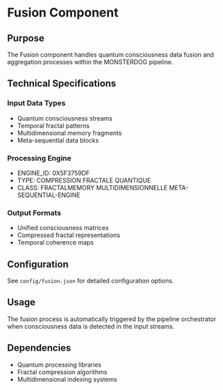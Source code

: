 # Fusion Component

## Purpose
The Fusion component handles quantum consciousness data fusion and aggregation processes within the MONSTERDOG pipeline.

## Technical Specifications

### Input Data Types
- Quantum consciousness streams
- Temporal fractal patterns
- Multidimensional memory fragments
- Meta-sequential data blocks

### Processing Engine
- ENGINE_ID: 0X5F3759DF
- TYPE: COMPRESSION FRACTALE QUANTIQUE
- CLASS: FRACTALMEMORY MULTIDIMENSIONNELLE META-SEQUENTIAL-ENGINE

### Output Formats
- Unified consciousness matrices
- Compressed fractal representations
- Temporal coherence maps

## Configuration

See `config/fusion.json` for detailed configuration options.

## Usage

The fusion process is automatically triggered by the pipeline orchestrator when consciousness data is detected in the input streams.

## Dependencies
- Quantum processing libraries
- Fractal compression algorithms
- Multidimensional indexing systems